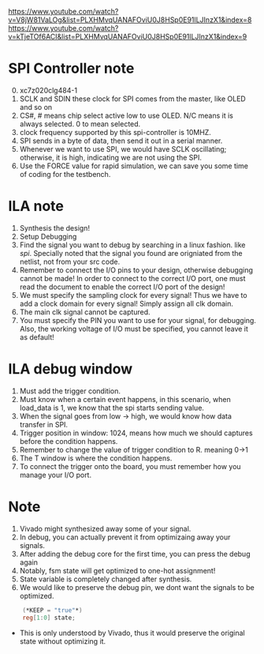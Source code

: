 https://www.youtube.com/watch?v=V8jW81VaLOg&list=PLXHMvqUANAFOviU0J8HSp0E91lLJInzX1&index=8
https://www.youtube.com/watch?v=kTjeTOf6ACI&list=PLXHMvqUANAFOviU0J8HSp0E91lLJInzX1&index=9

# SPI Controller note
0. xc7z020clg484-1
1. SCLK and SDIN these clock for SPI comes from the master, like OLED and so on
2. CS#, # means chip select active low to use OLED. N/C means it is always selected. 0 to mean selected.
3. clock frequency supported by this spi-controller is 10MHZ.
4. SPI sends in a byte of data, then send it out in a serial manner.
5. Whenever we want to use SPI, we would have SCLK oscillating; otherwise, it is high, indicating we are not using the SPI.
6. Use the FORCE value for rapid simulation, we can save you some time of coding for the testbench.

# ILA note
1. Synthesis the design!
2. Setup Debugging
3. Find the signal you want to debug by searching in a linux fashion. like *spi*. Specially noted that the signal you found are origniated from the netlist, not from your src code.
4. Remember to connect the I/O pins to your design, otherwise debugging cannot be made! In order to connect to the correct I/O port, one must read the document to enable the correct I/O port of the design!
5. We must specify the sampling clock for every signal! Thus we have to add a clock domain for every signal! Simply assign all clk domain.
6. The main clk signal cannot be captured.
7. You must specify the PIN you want to use for your signal, for debugging. Also, the working voltage of I/O must be specified, you cannot leave it as default!


# ILA debug window
1. Must add the trigger condition.
2. Must know when a certain event happens, in this scenario, when load_data is 1, we know that the spi starts sending value.
3. When the signal goes from low -> high, we would know how data transfer in SPI.
4. Trigger position in window: 1024, means how much we should captures before the condition happens.
5. Remember to change the value of trigger condition to R. meaning 0->1
6. The T window is where the condition happens.
7. To connect the trigger onto the board, you must remember how you manage your I/O port.


# Note
1. Vivado might synthesized away some of your signal.
2. In debug, you can actually prevent it from optimizaing away your signals.
3. After adding the debug core for the first time, you can press the debug again
4. Notably, fsm state will get optimized to one-hot assignment!
5. State variable is completely changed after synthesis.
6. We would like to preserve the debug pin, we dont want the signals to be optimized.

```verilog
    (*KEEP = "true"*)
    reg[1:0] state;
```
- This is only understood by Vivado, thus it would preserve the original state without optimizing it.
